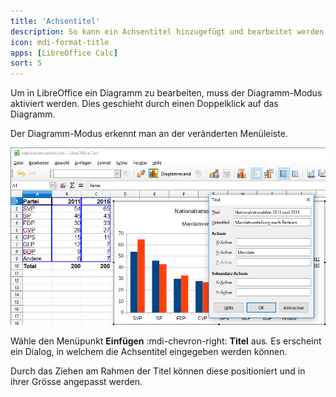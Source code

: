 ```yaml
---
title: 'Achsentitel'
description: So kann ein Achsentitel hinzugefügt und bearbeitet werden
icon: mdi-format-title
apps: [LibreOffice Calc]
sort: 5
---
```




Um in LibreOffice ein Diagramm zu bearbeiten, muss der Diagramm-Modus aktiviert werden. Dies geschieht durch einen Doppelklick auf das Diagramm.

Der Diagramm-Modus erkennt man an der veränderten Menüleiste.

![](./images/axis-title.lo.png)

Wähle den Menüpunkt __Einfügen__ :mdi-chevron-right: __Titel__ aus. Es erscheint ein Dialog, in welchem die Achsentitel eingegeben werden können.

Durch das Ziehen am Rahmen der Titel können diese positioniert und in ihrer Grösse angepasst werden.
